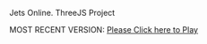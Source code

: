 Jets Online. ThreeJS Project

MOST RECENT VERSION: [Please Click here to Play](https://rawcdn.githack.com/alperenbutun/free-time-project/15f3ece/index.html)
